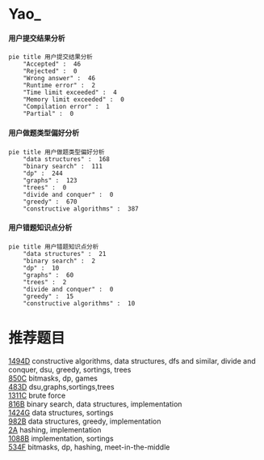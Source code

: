 # Yao_

<!-- tabs:start -->



#### **用户提交结果分析**

```mermaid
pie title 用户提交结果分析
    "Accepted" :  46
    "Rejected" :  0
    "Wrong answer" :  46
    "Runtime error" :  2
    "Time limit exceeded" :  4
    "Memory limit exceeded" :  0
    "Compilation error" :  1
    "Partial" :  0
```

#### **用户做题类型偏好分析**

```mermaid
pie title 用户做题类型偏好分析
    "data structures" :  168
    "binary search" :  111
    "dp" :  244
    "graphs" :  123
    "trees" :  0
    "divide and conquer" :  0
    "greedy" :  670
    "constructive algorithms" :  387
```
#### **用户错题知识点分析**

```mermaid
pie title 用户错题知识点分析
    "data structures" :  21
    "binary search" :  2
    "dp" :  10
    "graphs" :  60
    "trees" :  2
    "divide and conquer" :  0
    "greedy" :  15
    "constructive algorithms" :  10
```



<!-- tabs:end -->
# 推荐题目
[1494D](https://codeforces.com/contest/1494/problem/D)		constructive algorithms,
                        data structures,
                        dfs and similar,
                        divide and conquer,
                        dsu,
                        greedy,
                        sortings,
                        trees		  
[850C](https://codeforces.com/contest/850/problem/C)		bitmasks,
                        dp,
                        games		  
[483D](https://codeforces.com/contest/483/problem/D)		dsu,graphs,sortings,trees		  
[1311C](https://codeforces.com/contest/1311/problem/C)		brute force		  
[816B](https://codeforces.com/contest/816/problem/B)		binary search,
                        data structures,
                        implementation		  
[1424G](https://codeforces.com/contest/1424/problem/G)		data structures,
                        sortings		  
[982B](https://codeforces.com/contest/982/problem/B)		data structures,
                        greedy,
                        implementation		  
[2A](https://codeforces.com/contest/2/problem/A)		hashing,
                        implementation		  
[1088B](https://codeforces.com/contest/1088/problem/B)		implementation,
                        sortings		  
[534F](https://codeforces.com/contest/534/problem/F)		bitmasks,
                        dp,
                        hashing,
                        meet-in-the-middle		  
